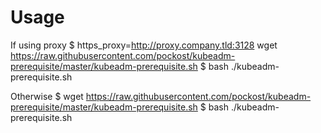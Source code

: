 Usage
=====

If using proxy
 $ https_proxy=http://proxy.company.tld:3128 wget https://raw.githubusercontent.com/pockost/kubeadm-prerequisite/master/kubeadm-prerequisite.sh
 $ bash ./kubeadm-prerequisite.sh

Otherwise
 $ wget https://raw.githubusercontent.com/pockost/kubeadm-prerequisite/master/kubeadm-prerequisite.sh
 $ bash ./kubeadm-prerequisite.sh
